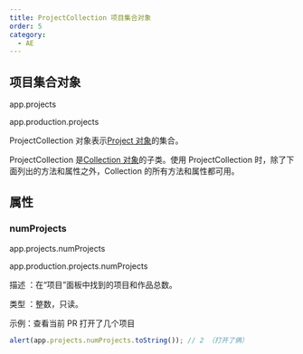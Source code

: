 ```yaml
---
title: ProjectCollection 项目集合对象
order: 5
category:
  - AE
---
```


## 项目集合对象

app.projects

app.production.projects

ProjectCollection 对象表示[Project 对象](https://ppro-scripting.docsforadobe.dev/general/project.html#project)的集合。

ProjectCollection 是[Collection 对象](https://ppro-scripting.docsforadobe.dev/collection/collection.html#collection)的子类。使用
ProjectCollection 时，除了下面列出的方法和属性之外，Collection 的所有方法和属性都可用。

## 属性

### numProjects

app.projects.numProjects

app.production.projects.numProjects

描述 ：在“项目”面板中找到的项目和作品总数。

类型 ：整数，只读。

示例：查看当前 PR 打开了几个项目

```javascript
alert(app.projects.numProjects.toString()); // 2 （打开了俩）
```

